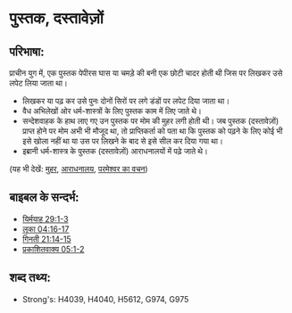 # पुस्तक, दस्तावेज़ों #

## परिभाषा: ##

प्राचीन युग में, एक पुस्तक पेपीरस घास या चमड़े की बनी एक छोटी चादर होती थी जिस पर लिखकर उसे लपेट लिया जाता था।

* लिखकर या पढ़ कर उसे पुनः दोनों सिरों पर लगे डंडों पर लपेट दिया जाता था।
* वैध अभिलेखों ओर धर्म-शास्त्रों के लिए पुस्तक काम में लिए जाते थे।
* सन्देशवाहक के हाथ लाए गए उन पुस्तक पर मोम की मुहर लगी होती थी। जब पुस्तक (दस्तावेज़ों) प्राप्त होने पर मोम अभी भी मौजूद था, तो प्राप्तिकर्ता को पता था कि पुस्तक को पढ़ने के लिए कोई भी इसे खोला नहीं था या उस पर लिखने के बाद से इसे सील कर दिया गया था।
* इब्रानी धर्म-शास्त्र के पुस्तक (दस्तावेज़ों) आराधनालयों में पढ़े जाते थे।

(यह भी देखें: [मुहर](../other/seal.md), [आराधनालय](../kt/synagogue.md), [परमेश्वर का वचन](../kt/wordofgod.md))

## बाइबल के सन्दर्भ: ##

* [यिर्मयाह 29:1-3](rc://hi/tn/help/jer/29/01)
* [लूका 04:16-17](rc://hi/tn/help/luk/04/16)
* [गिनती 21:14-15](rc://hi/tn/help/num/21/14)
* [प्रकाशितवाक्य 05:1-2](rc://hi/tn/help/rev/05/01)

## शब्द तथ्य: ##

* Strong's: H4039, H4040, H5612, G974, G975
